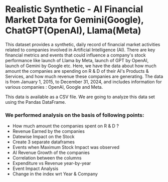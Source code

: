 # Realistic Synthetic - AI Financial Market Data for Gemini(Google), ChatGPT(OpenAI), Llama(Meta)

This dataset provides a synthetic, daily record of financial market activities related to companies involved in Artificial Intelligence (AI). There are key financial metrics and events that could influence a company's stock performance like launch of Llama by Meta, launch of GPT by OpenAI, launch of Gemini by Google etc. Here, we have the data about how much amount the companies are spending on R & D of their AI's Products & Services, and how much revenue these companies are generating. The data is from January 1, 2015, to December 31, 2024, and includes information for various companies : OpenAI, Google and Meta.

This data is available as a CSV file. We are going to analyze this data set using the Pandas DataFrame.


### We performed analysis on the basis of following points:

- How much amount the companies spent on R & D ?
- Revenue Earned by the companies
- Datewise Impact on the Stock
- Create 3 separate dataframes
- Events when Maximum Stock Impact was observed
- AI Revenue Growth of the companies
- Correlation between the columns
- Expenditure vs Revenue year-by-year
- Event Impact Analysis
- Change in the index wrt Year & Company
